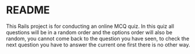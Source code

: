 # README

This Rails project is for conducting an online MCQ quiz. In this quiz all questions will be in a random order and the options order will also be random, you cannot come back to the question you have seen, to check the next question you have to answer the current one first there is no other way.

